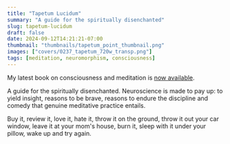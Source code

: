 ```yaml
---
title: "Tapetum Lucidum"
summary: "A guide for the spiritually disenchanted"
slug: tapetum-lucidum
draft: false
date: 2024-09-12T14:21:21-07:00
thumbnail: "thumbnails/tapetum_point_thumbnail.png"
images: ["covers/0237_tapetum_720w_transp.png"]
tags: [meditation, neuromorphism, consciousness]
---
```


My latest book on consciousness and meditation is [now available][book].

A guide for the spiritually disenchanted. Neuroscience is made to pay up: to yield insight, reasons to be brave, reasons to endure the discipline and comedy that genuine meditative practice entails.

Buy it, review it, love it, hate it, throw it on the ground, throw it out your car window, leave it at your mom's house, burn it, sleep with it under your pillow, wake up and try again.


[book]: https://www.amazon.com/dp/1737889420
